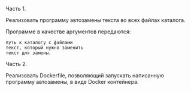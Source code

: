 Часть 1.

Реализовать программу автозамены текста во всех файлах каталога.

Программе в качестве аргументов передаются:

    путь к каталогу с файлами
    текст, который нужно заменить
    текст для замены.

Часть 2.

Реализовать Dockerfile, позволяющий запускать написанную программу автозамены, в виде Docker контейнера.
